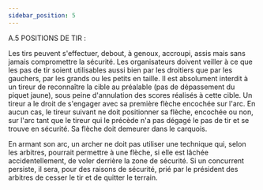 ```yaml
---
sidebar_position: 5
---
```


A.5 POSITIONS DE TIR :

Les tirs peuvent s'effectuer, debout, à genoux, accroupi, assis mais sans jamais compromettre la
sécurité.
Les organisateurs doivent veiller à ce que les pas de tir soient utilisables aussi bien par les droitiers que
par les gauchers, par les grands ou les petits en taille.
Il est absolument interdit à un tireur de reconnaître la cible au préalable (pas de dépassement du piquet
jaune), sous peine d'annulation des scores réalisés à cette cible.
Un tireur a le droit de s'engager avec sa première flèche encochée sur l'arc. En aucun cas, le tireur
suivant ne doit positionner sa flèche, encochée ou non, sur l'arc tant que le tireur qui le précède n'a pas
dégagé le pas de tir et se trouve en sécurité. Sa flèche doit demeurer dans le carquois.

En armant son arc, un archer ne doit pas utiliser une technique qui, selon les arbitres, pourrait permettre
à une flèche, si elle est lâchée accidentellement, de voler derrière la zone de sécurité.
Si un concurrent persiste, il sera, pour des raisons de sécurité, prié par le président des arbitres de
cesser le tir et de quitter le terrain.

